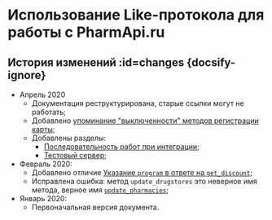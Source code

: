# Использование Like-протокола для работы с PharmApi.ru


## История изменений :id=changes {docsify-ignore}

* Апрель 2020
  * Документация реструктурирована, старые ссылки могут не работать;
  * Добавлено [упоминание "выключенности" методов регистрации карты](/like/changes.md#register);
  * Добавлены разделы:
      * [Последовательность работ при интеграции](like/howto.md);
      * [Тестовый сервер](like/test-server.md);
* Февраль 2020:
  * Добавлено отличие [Указание `program` в ответе на `get_discount`](/like/changes#program-in-get-discount);
  * Исправлена ошибка: метод `update_drugstores` это неверное имя метода, верное имя  [`update_pharmacies`](/like/changes#update_pharmacies);
* Январь 2020:
  * Первоначальная версия документа.
